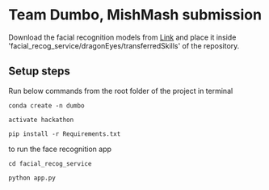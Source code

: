# Team Dumbo, MishMash submission


Download the facial recognition models from [Link](https://drive.google.com/file/d/1cKZrWN_dGnHckdS0I2Eh3_PmKgFEXeA2/view?usp=sharing) and place it inside 'facial_recog_service/dragonEyes/transferredSkills' of the repository.


## Setup steps
Run below commands from the root folder of the project in terminal
```
conda create -n dumbo

activate hackathon

pip install -r Requirements.txt
```

to run the face recognition app
```
cd facial_recog_service

python app.py
```